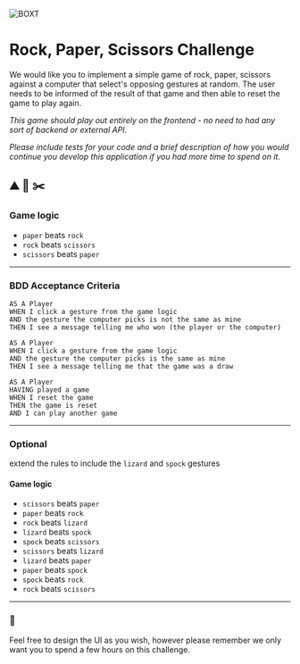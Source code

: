 ![BOXT](https://bit.ly/3doa9mZ)

# Rock, Paper, Scissors Challenge

We would like you to implement a simple game of rock, paper, scissors against a computer that select's opposing gestures at random. The user needs to be informed of the result of that game and then able to reset the game to play again.


*This game should play out entirely on the frontend - no need to had any sort of backend or external API.*

*Please include tests for your code and a brief description of how you would continue you develop this application if you had more time to spend on it.*

## ⛰️ 🧻 ✂️ 

### Game logic
- `paper` beats `rock`
- `rock` beats `scissors`
- `scissors` beats `paper`

---
### BDD Acceptance Criteria

```
AS A Player
WHEN I click a gesture from the game logic
AND the gesture the computer picks is not the same as mine
THEN I see a message telling me who won (the player or the computer)
```

```
AS A Player
WHEN I click a gesture from the game logic
AND the gesture the computer picks is the same as mine
THEN I see a message telling me that the game was a draw
```

```
AS A Player
HAVING played a game
WHEN I reset the game
THEN the game is reset 
AND I can play another game
```
---
### Optional
extend the rules to include the `lizard` and `spock` gestures

#### Game logic
- `scissors` beats `paper`
- `paper` beats `rock`
- `rock` beats `lizard`
- `lizard` beats `spock`
- `spock` beats `scissors`
- `scissors` beats `lizard`
- `lizard` beats `paper`
- `paper` beats `spock`
- `spock` beats `rock`
- `rock` beats `scissors`

---



### 💅
Feel free to design the UI as you wish, however please remember we only want you to spend a few hours on this challenge.

